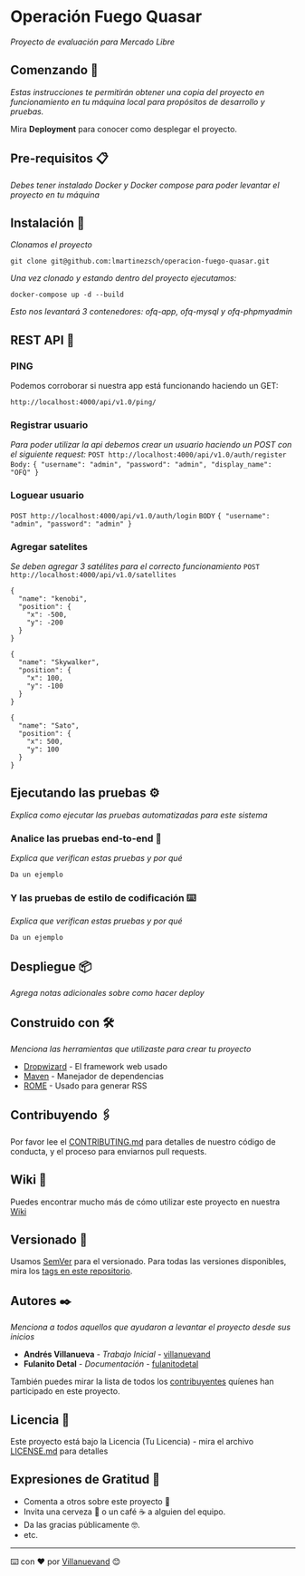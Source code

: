 # Operación Fuego Quasar

_Proyecto de evaluación para Mercado Libre_

## Comenzando 🚀

_Estas instrucciones te permitirán obtener una copia del proyecto en funcionamiento en tu máquina local para propósitos de desarrollo y pruebas._

Mira **Deployment** para conocer como desplegar el proyecto.


## Pre-requisitos 📋

_Debes tener instalado Docker y Docker compose para poder levantar el proyecto en tu máquina_

## Instalación 🔧

_Clonamos el proyecto_
```
git clone git@github.com:lmartinezsch/operacion-fuego-quasar.git
```

_Una vez clonado y estando dentro del proyecto ejecutamos:_

```
docker-compose up -d --build
```

_Esto nos levantará 3 contenedores: ofq-app, ofq-mysql y ofq-phpmyadmin_

## REST API 🔧

### PING
Podemos corroborar si nuestra app está funcionando haciendo un GET:

```
http://localhost:4000/api/v1.0/ping/
```

### Registrar usuario
_Para poder utilizar la api debemos crear un usuario haciendo un POST con el siguiente request:_
`POST http://localhost:4000/api/v1.0/auth/register`
`Body:` 
```{ "username": "admin", "password": "admin", "display_name": "OFQ" }```

### Loguear usuario
`POST http://localhost:4000/api/v1.0/auth/login`
`BODY`
```{ "username": "admin", "password": "admin" }```

### Agregar satelites
_Se deben agregar 3 satélites para el correcto funcionamiento_
`POST http://localhost:4000/api/v1.0/satellites`
```
{
  "name": "kenobi",
  "position": {
    "x": -500,
    "y": -200
  }
}
```
```
{
  "name": "Skywalker",
  "position": {
    "x": 100,
    "y": -100
  }
}
```
```
{
  "name": "Sato",
  "position": {
    "x": 500,
    "y": 100
  }
}
```


## Ejecutando las pruebas ⚙️

_Explica como ejecutar las pruebas automatizadas para este sistema_

### Analice las pruebas end-to-end 🔩

_Explica que verifican estas pruebas y por qué_

```
Da un ejemplo
```

### Y las pruebas de estilo de codificación ⌨️

_Explica que verifican estas pruebas y por qué_

```
Da un ejemplo
```

## Despliegue 📦

_Agrega notas adicionales sobre como hacer deploy_

## Construido con 🛠️

_Menciona las herramientas que utilizaste para crear tu proyecto_

* [Dropwizard](http://www.dropwizard.io/1.0.2/docs/) - El framework web usado
* [Maven](https://maven.apache.org/) - Manejador de dependencias
* [ROME](https://rometools.github.io/rome/) - Usado para generar RSS

## Contribuyendo 🖇️

Por favor lee el [CONTRIBUTING.md](https://gist.github.com/villanuevand/xxxxxx) para detalles de nuestro código de conducta, y el proceso para enviarnos pull requests.

## Wiki 📖

Puedes encontrar mucho más de cómo utilizar este proyecto en nuestra [Wiki](https://github.com/tu/proyecto/wiki)

## Versionado 📌

Usamos [SemVer](http://semver.org/) para el versionado. Para todas las versiones disponibles, mira los [tags en este repositorio](https://github.com/tu/proyecto/tags).

## Autores ✒️

_Menciona a todos aquellos que ayudaron a levantar el proyecto desde sus inicios_

* **Andrés Villanueva** - *Trabajo Inicial* - [villanuevand](https://github.com/villanuevand)
* **Fulanito Detal** - *Documentación* - [fulanitodetal](#fulanito-de-tal)

También puedes mirar la lista de todos los [contribuyentes](https://github.com/your/project/contributors) quíenes han participado en este proyecto. 

## Licencia 📄

Este proyecto está bajo la Licencia (Tu Licencia) - mira el archivo [LICENSE.md](LICENSE.md) para detalles

## Expresiones de Gratitud 🎁

* Comenta a otros sobre este proyecto 📢
* Invita una cerveza 🍺 o un café ☕ a alguien del equipo. 
* Da las gracias públicamente 🤓.
* etc.



---
⌨️ con ❤️ por [Villanuevand](https://github.com/Villanuevand) 😊
